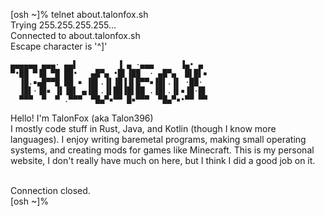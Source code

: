 [osh ~]% telnet about.talonfox.sh  
Trying 255.255.255.255...  
Connected to about.talonfox.sh  
Escape character is '^]'  
```
▄▄▄▄▄▄ ▄▄▄· ▄▄▌         ▐ ▄ ·▄▄▄      ▐▄• ▄ 
▀•██ ▀▐█ ▀█ ██•   ▄█▀▄ •█▌▐██  · ▄█▀▄  █▌█▌▪
  ▐█.▪▄█▀▀█ ██ ▪ ▐█▌.▐▌▐█▐▐▌█▀▀▪▐█▌.▐▌ ·██· 
  ▐█▌·▐█▪ ▐▌▐█▌ ▄▐█▌.▐▌██▐█▌██ .▐█▌.▐▌▪▐█·█▌
  ▀▀▀  ▀  ▀ .▀▀▀  ▀█▄▀▪▀▀ █▪▀▀▀  ▀█▄▀▪•▀▀ ▀▀
```
Hello! I'm TalonFox (aka Talon396)  
I mostly code stuff in Rust, Java, and Kotlin (though I know more languages). I enjoy writing baremetal programs, making small operating systems, and creating mods for games like Minecraft.
This is my personal website, I don't really have much on here, but I think I did a good job on it.   
<br>

Connection closed.  
[osh ~]% <span class="terminal_cursor"></span>
